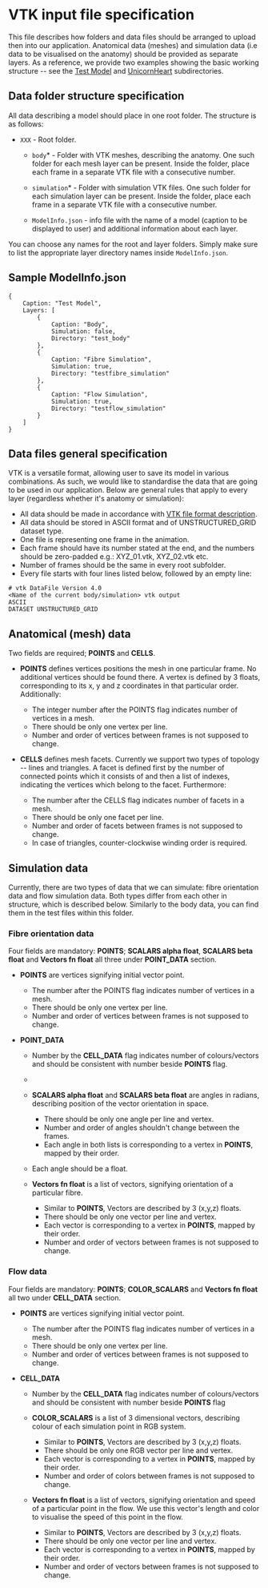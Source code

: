 ﻿# VTK input file specification

This file describes how folders and data files should be arranged to upload then into our application. Anatomical data (meshes) and simulation data (i.e data to be visualised on the anatomy) should be provided as separate layers. As a reference, we provide two examples showing the basic working structure -- see the [Test Model](https://github.com/MicroscopeIT/holo/tree/master/Input%20documentation/Test%20Model) and [UnicornHeart](https://github.com/MicroscopeIT/holo/tree/master/UnicornHeart) subdirectories.

## Data folder structure specification

All data describing a model should place in one root folder. The structure is as follows:

- `XXX` - Root folder.

	- `body`* - Folder with VTK meshes, describing the anatomy. One such folder for each mesh layer can be present. Inside the folder, place each frame in a separate VTK file with a consecutive number.

	- `simulation`* - Folder with simulation VTK files. One such folder for each simulation layer can be present. Inside the folder, place each frame in a separate VTK file with a consecutive number.

	- `ModelInfo.json` - info file with the name of a model (caption to be displayed to user) and additional information about each layer.

You can choose any names for the root and layer folders. Simply make sure to list the appropriate layer directory names inside `ModelInfo.json`.

## Sample ModelInfo.json

```
{
    Caption: "Test Model",
    Layers: [
        {
            Caption: "Body",
            Simulation: false,
            Directory: "test_body"
        },
        {
            Caption: "Fibre Simulation",
            Simulation: true,
            Directory: "testfibre_simulation"
        },
        {
            Caption: "Flow Simulation",
            Simulation: true,
            Directory: "testflow_simulation"
        }
    ]
}
```

## Data files general specification

VTK is a versatile format, allowing user to save its model in various combinations. As such, we would like to standardise the data that are going to be used in our application. Below are general rules that apply to every layer (regardless whether it's anatomy or simulation):

- All data should be made in accordance with [VTK file format description](https://www.vtk.org/VTK/img/file-formats.pdf).
- All data should be stored in ASCII format and of UNSTRUCTURED_GRID dataset type.
- One file is representing one frame in the animation.
- Each frame should have its number stated at the end, and the numbers should be zero-padded e.g.: XYZ_01.vtk, XYZ_02.vtk etc.
- Number of frames should be the same in every root subfolder.
- Every file starts with four lines listed below, followed by an empty line:

```
# vtk DataFile Version 4.0
<Name of the current body/simulation> vtk output
ASCII
DATASET UNSTRUCTURED_GRID
```


## Anatomical (mesh) data

Two fields are required; **POINTS** and **CELLS**.

-   **POINTS** defines vertices positions the mesh in one particular frame. No additional vertices should be found there. A vertex is defined by 3 floats, corresponding to its x, y and z coordinates in that particular order. Additionally:

	- The integer number after the POINTS flag indicates number of vertices in a mesh.
	- There should be only one vertex per line.
	- Number and order of vertices between frames is not supposed to change.

-   **CELLS** defines mesh facets. Currently we support two types of topology -- lines and triangles. A facet is defined first by the number of connected points which it consists of and then a list of indexes, indicating the vertices which belong to the facet. Furthermore:

	- The number after the CELLS flag indicates number of facets in a mesh.
	- There should be only one facet per line.
	- Number and order of facets between frames is not supposed to change.
	- In case of triangles, counter-clockwise winding order is required.

## Simulation data

Currently, there are two types of data that we can simulate: fibre orientation data and flow simulation data. Both types differ from each other in structure, which is described below. Similarly to the body data, you can find them in the test files within this folder.

### Fibre orientation data

Four fields are mandatory: **POINTS**; **SCALARS alpha float**, **SCALARS beta float** and **Vectors fn float** all three under **POINT_DATA** section.

- **POINTS** are vertices signifying initial vector point.
	-  The number after the POINTS flag indicates number of vertices in a mesh.
	- There should be only one vertex per line.
	- Number and order of vertices between frames is not supposed to change.

 - **POINT_DATA**
	- Number by the **CELL_DATA** flag indicates number of colours/vectors and should be consistent with number beside **POINTS** flag.
	-
	- **SCALARS alpha float** and **SCALARS beta float** are angles in radians, describing position of the vector orientation in space.
		- There should be only one angle per line and vertex.
		- Number and order of angles shouldn't change between the frames.
		- Each angle in both lists is corresponding to a vertex in **POINTS**, mapped by their order.
	- Each angle should be a float.

	- **Vectors fn float** is a list of vectors, signifying orientation of a particular fibre.
		- Similar to **POINTS**, Vectors are described by 3 (x,y,z) floats.
		- There should be only one vector per line and vertex.
		- Each vector is corresponding to a vertex in **POINTS**, mapped by their order.
		- Number and order of vectors between frames is not supposed to change.

### Flow data
Four fields are mandatory: **POINTS**; **COLOR_SCALARS** and **Vectors fn float** all two under **CELL_DATA** section.

- **POINTS** are vertices signifying initial vector point.
	-  The number after the POINTS flag indicates number of vertices in a mesh.
	- There should be only one vertex per line.
	- Number and order of vertices between frames is not supposed to change.

- **CELL_DATA**
	- Number by the **CELL_DATA** flag indicates number of colours/vectors and should be consistent with number beside **POINTS** flag

	- **COLOR_SCALARS** is a list of 3 dimensional vectors, describing colour of each simulation point in RGB system.
		- Similar to **POINTS**, Vectors are described by 3 (x,y,z) floats.
		- There should be only one RGB vector per line and vertex.
		- Each vector is corresponding to a vertex in **POINTS**, mapped by their order.
		- Number and order of colors between frames is not supposed to change.

	- **Vectors fn float** is a list of vectors, signifying orientation and speed of a particular point in the flow. We use this vector's length and color to visualise the speed of this point in the flow.
		- Similar to **POINTS**, Vectors are described by 3 (x,y,z) floats.
		- There should be only one vector per line and vertex.
		- Each vector is corresponding to a vertex in **POINTS**, mapped by their order.
		- Number and order of vectors between frames is not supposed to change.
